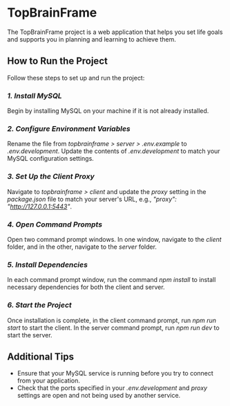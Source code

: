 # TopBrainFrame
The TopBrainFrame project is a web application that helps you set life goals and supports you in planning and learning to achieve them.

## How to Run the Project
Follow these steps to set up and run the project:

  ### *1. Install MySQL*
  Begin by installing MySQL on your machine if it is not already installed.
  
  ### *2. Configure Environment Variables*
  Rename the file from *topbrainframe > server > .env.example* to *.env.development*. Update the contents of *.env.development* to match your MySQL configuration settings.
  
  ### *3. Set Up the Client Proxy*
  Navigate to *topbrainframe > client* and update the *proxy* setting in the *package.json* file to match your server's URL, e.g., *"proxy": "http://127.0.0.1:5443"*.
  
  ### *4. Open Command Prompts*
  Open two command prompt windows. In one window, navigate to the *client* folder, and in the other, navigate to the *server* folder.
  
  ### *5. Install Dependencies*
  In each command prompt window, run the command *npm install* to install necessary dependencies for both the client and server.
  
  ### *6. Start the Project*
  Once installation is complete, in the client command prompt, run *npm run start* to start the client. In the server command prompt, run *npm run dev* to start the server.


## Additional Tips
- Ensure that your MySQL service is running before you try to connect from your application.
- Check that the ports specified in your *.env.development* and *proxy* settings are open and not being used by another service.
